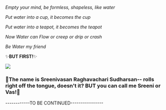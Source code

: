 
<i>Empty your mind, be formless, shapeless, like water
  
Put water into a cup, it becomes the cup

Put water into a teapot, it becomes the teapot

Now Water can Flow or creep or drip or crash

Be Water my friend</i>



✨<b>BUT FIRST!</b>✨


![](https://media.giphy.com/media/xTiIzJSKB4l7xTouE8/giphy.gif)


### 👋The name is Sreenivasan Raghavachari Sudharsan-- rolls right off the tongue, doesn't it? BUT you can call me Sreeni or Vas!👋

------------TO BE CONTINUED----------------

